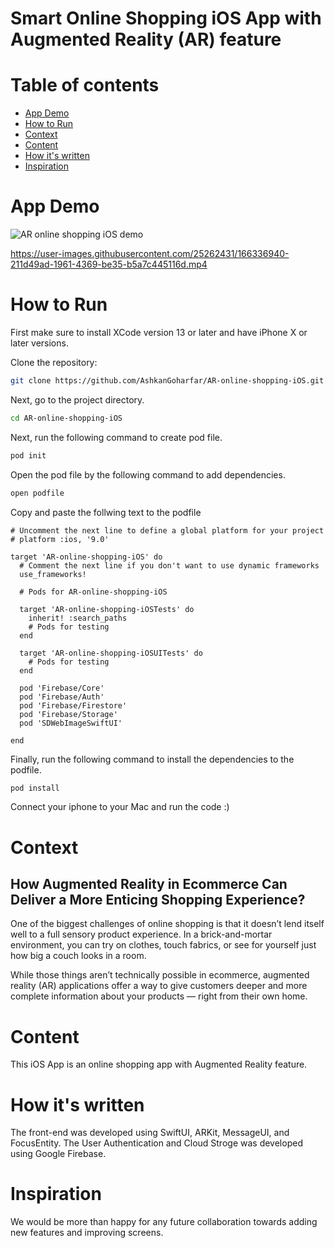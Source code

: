 # Smart Online Shopping iOS App with Augmented Reality (AR) feature

# Table of contents
- [App Demo](#App-Demo)
- [How to Run](#How-to-Run)
- [Context](#Context)
- [Content](#Content)
- [How it's written](#How-it's-written)
- [Inspiration](#Inspiration)


# App Demo

![AR online shopping iOS demo](https://user-images.githubusercontent.com/25262431/166336720-4e040eb5-8965-4564-b709-524ed7c9a547.gif)


https://user-images.githubusercontent.com/25262431/166336940-211d49ad-1961-4369-be35-b5a7c445116d.mp4



# How to Run
First make sure to install XCode version 13 or later and have iPhone X or later versions.

Clone the repository:
```bash
git clone https://github.com/AshkanGoharfar/AR-online-shopping-iOS.git
```

Next, go to the project directory.
```bash
cd AR-online-shopping-iOS
```

Next, run the following command to create pod file.
```bash
pod init
```


Open the pod file by the following command to add dependencies.
```bash
open podfile
```

Copy and paste the follwing text to the podfile


```
# Uncomment the next line to define a global platform for your project
# platform :ios, '9.0'

target 'AR-online-shopping-iOS' do
  # Comment the next line if you don't want to use dynamic frameworks
  use_frameworks!

  # Pods for AR-online-shopping-iOS

  target 'AR-online-shopping-iOSTests' do
    inherit! :search_paths
    # Pods for testing
  end

  target 'AR-online-shopping-iOSUITests' do
    # Pods for testing
  end

  pod 'Firebase/Core'
  pod 'Firebase/Auth'
  pod 'Firebase/Firestore'
  pod 'Firebase/Storage'
  pod 'SDWebImageSwiftUI'

end
```

Finally, run the following command to install the dependencies to the podfile.
```bash
pod install
```

Connect your iphone to your Mac and run the code :)

# Context
## How Augmented Reality in Ecommerce Can Deliver a More Enticing Shopping Experience?

One of the biggest challenges of online shopping is that it doesn’t lend itself well to a full sensory product experience. In a brick-and-mortar environment, you can try on clothes, touch fabrics, or see for yourself just how big a couch looks in a room. 

While those things aren’t technically possible in ecommerce, augmented reality (AR) applications offer a way to give customers deeper and more complete information about your products — right from their own home.

# Content
This iOS App is an online shopping app with Augmented Reality feature.

# How it's written
The front-end was developed using SwiftUI, ARKit, MessageUI, and FocusEntity. The User Authentication and Cloud Stroge was developed using Google Firebase.


# Inspiration

We would be more than happy for any future collaboration towards adding new features and improving screens.
